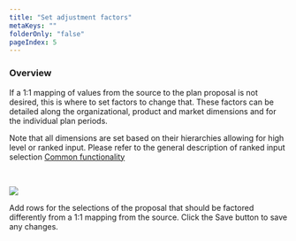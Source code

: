 ```yaml
---
title: "Set adjustment factors"
metaKeys: ""
folderOnly: "false"
pageIndex: 5
---
```



### Overview

If a 1:1 mapping of values from the source to the plan proposal is not desired, this is where to set factors to change that. These factors can be detailed along the organizational, product and market dimensions and for the individual plan periods.

Note that all dimensions are set based on their hierarchies allowing for high level or ranked input. Please refer to the general description of ranked input selection [Common functionality](../../../getting-started/common-functionality.md)  

<br/>

![](https://profitbasedocs.blob.core.windows.net/plannerimages/driver-based-proposal-set-adjustment-factors.JPG)

Add rows for the selections of the proposal that should be factored differently from a 1:1 mapping from the source. Click the Save button to save any changes.